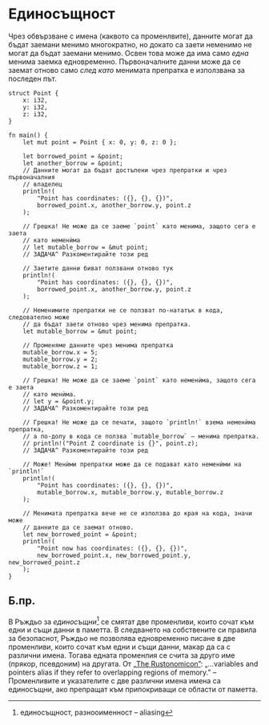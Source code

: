 # Единосъщност

Чрез обвързване с имена (каквото са променлвите), данните могат да бъдат
заемани менимо многократно, но докато са заети неменимо не могат да бъдат
заемани менимо. Освен това може да има само _една_ менима заемка едновременно.
Първоначалните данни може да се заемат отново само _след като_ менимата
препратка е използвана за последен път.

```rust,editable
struct Point {
    x: i32,
    y: i32,
    z: i32,
}

fn main() {
    let mut point = Point { x: 0, y: 0, z: 0 };

    let borrowed_point = &point;
    let another_borrow = &point;
    // Данните могат да бъдат достъпени чрез препратки и чрез първоначалния
    // владелец
    println!(
        "Point has coordinates: ({}, {}, {})",
        borrowed_point.x, another_borrow.y, point.z
    );

    // Грешка! Не може да се заеме `point` като менима, защото сега е заета
    // като неменѝма
    // let mutable_borrow = &mut point;
    // ЗАДАЧА^ Разкоментирайте този ред

    // Заетите данни биват ползвани отново тук
    println!(
        "Point has coordinates: ({}, {}, {})",
        borrowed_point.x, another_borrow.y, point.z
    );

    // Неменимите препратки не се ползват по-нататък в кода, следователно може
    // да бъдат заети отново чрез менима препратка.
    let mutable_borrow = &mut point;

    // Променяме данните чрез менима препратка
    mutable_borrow.x = 5;
    mutable_borrow.y = 2;
    mutable_borrow.z = 1;

    // Грешка! Не може да се заеме `point` като неменѝма, защото сега е заета
    // като менѝма.
    // let y = &point.y;
    // ЗАДАЧА^ Разкоментирайте този ред

    // Грешка! Не може да се печати, защото `println!` взема неменѝма препратка,
    // а по-долу в кода се ползва `mutable_borrow` – менима препратка.
    // println!("Point Z coordinate is {}", point.z);
    // ЗАДАЧА^ Разкоментирайте този ред

    // Може! Менѝми препратки може да се подават като неменѝми на `println!`
    println!(
        "Point has coordinates: ({}, {}, {})",
        mutable_borrow.x, mutable_borrow.y, mutable_borrow.z
    );

    // Менимата препратка вече не се използва до края на кода, значи може
    // данните да се заемат отново.
    let new_borrowed_point = &point;
    println!(
        "Point now has coordinates: ({}, {}, {})",
        new_borrowed_point.x, new_borrowed_point.y, new_borrowed_point.z
    );
}

```

## Б.пр.

В Ръждьо за _единосъщни_[^aliasing] се смятат две променливи, които сочат към
едни и същи данни в паметта. В следването на собствените си правила за
безопаснот, Ръждьо не позволява едновременно писане в две променливи, които
сочат към едни и същи данни, макар да са с различни имена. Тогава едната
променлия се счита за друго име (прякор, псевдоним) на другата.
От [„The Rustonomicon”](https://doc.rust-lang.org/nomicon/aliasing.html):
„…variables and pointers alias if they refer to overlapping regions of memory.”
– Променливите и указателите с две различни имена имена са единосъщни,
ако препращат към припокриващи се области от паметта.

[^aliasing]: единосъщност,  разнооименност – aliasing

